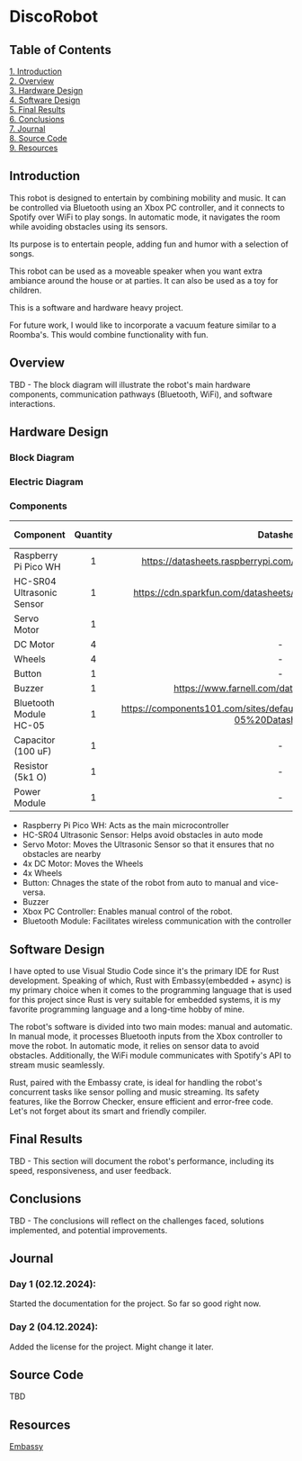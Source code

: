 # DiscoRobot
## Table of Contents
[1. Introduction](#introduction)\
[2. Overview](#overview)\
[3. Hardware Design](#hardware-design)\
[4. Software Design](#software-design)\
[5. Final Results](#final-results)\
[6. Conclusions](#conclusions)\
[7. Journal](#journal)\
[8. Source Code](#source-code)\
[9. Resources](#resources)

## Introduction
This robot is designed to entertain by combining mobility and music. It can be controlled via Bluetooth using an Xbox PC controller, and it connects to Spotify over WiFi to play songs. In automatic mode, it navigates the room while avoiding obstacles using its sensors.

Its purpose is to entertain people, adding fun and humor with a selection of songs.

This robot can be used as a moveable speaker when you want extra ambiance around the house or at parties. It can also be used as a toy for children.

This is a software and hardware heavy project.

For future work, I would like to incorporate a vacuum feature similar to a Roomba's. This would combine functionality with fun.

## Overview
TBD - The block diagram will illustrate the robot's main hardware components, communication pathways (Bluetooth, WiFi), and software interactions.

## Hardware Design
### Block Diagram
### Electric Diagram
### Components
| Component                 | Quantity | Datasheet                                                          | Place of Acquisition |
| :------------------------ | :------: | :----------------------------------------------------------------: | -------------------: |
| Raspberry Pi Pico WH      |     1    | https://datasheets.raspberrypi.com/picow/pico-w-datasheet.pdf      | Optimus Digital      |           
| HC-SR04 Ultrasonic Sensor |     1    | https://cdn.sparkfun.com/datasheets/Sensors/Proximity/HCSR04.pdf   | -                    |
| Servo Motor               |     1    |                                                                    | -                    |
| DC Motor                  |     4    | -                                                                  | -                    |
| Wheels                    |     4    | -                                                                  | -                    |
| Button                    |     1    | -                                                                  | -                    |
| Buzzer                    |     1    | https://www.farnell.com/datasheets/2171929.pdf                     | -                    |
| Bluetooth Module HC-05    |     1    | https://components101.com/sites/default/files/component_datasheet/HC-05%20Datasheet.pdf                                                                   | Optimus Digital      |
| Capacitor (100 uF)        |     1    | -                                                                  | -                    | 
| Resistor (5k1 O)          |     1    | -                                                                  | -                    |
| Power Module              |     1    | -                                                                  | Robo Fun             |

- Raspberry Pi Pico WH: Acts as the main microcontroller
- HC-SR04 Ultrasonic Sensor: Helps avoid obstacles in auto mode
- Servo Motor: Moves the Ultrasonic Sensor so that it ensures that no obstacles are nearby
- 4x DC Motor: Moves the Wheels
- 4x Wheels
- Button: Chnages the state of the robot from auto to manual and vice-versa.
- Buzzer
- Xbox PC Controller: Enables manual control of the robot.
- Bluetooth Module: Facilitates wireless communication with the controller
  
## Software Design
I have opted to use Visual Studio Code since it's the primary IDE for Rust development. Speaking of which, Rust with Embassy(embedded + async) is my primary choice when it comes to the programming language that is used for this project since Rust is very suitable for embedded systems, it is my favorite programming language and a long-time hobby of mine.

The robot's software is divided into two main modes: manual and automatic. In manual mode, it processes Bluetooth inputs from the Xbox controller to move the robot. In automatic mode, it relies on sensor data to avoid obstacles. Additionally, the WiFi module communicates with Spotify's API to stream music seamlessly.

Rust, paired with the Embassy crate, is ideal for handling the robot's concurrent tasks like sensor polling and music streaming. Its safety features, like the Borrow Checker, ensure efficient and error-free code. Let's not forget about its smart and friendly compiler.

## Final Results
TBD - This section will document the robot's performance, including its speed, responsiveness, and user feedback.

## Conclusions
TBD - The conclusions will reflect on the challenges faced, solutions implemented, and potential improvements.

## Journal
### Day 1 (02.12.2024):
Started the documentation for the project. So far so good right now.

### Day 2 (04.12.2024):
Added the license for the project. Might change it later.

## Source Code
TBD

## Resources
[Embassy](https://embassy.dev/)

